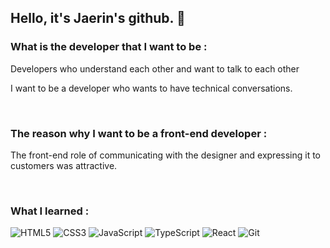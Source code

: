 ## Hello, it's Jaerin's github. 👋

<h3>What is the developer that I want to be :</h3>
<p>Developers who understand each other and want to talk to each other</p>
<p>I want to be a developer who wants to have technical conversations.</p>

<br/>

<h3>The reason why I want to be a front-end developer :</h3>
<p>The front-end role of communicating with the designer and expressing it to customers was attractive.</P>

<br/>

<h3>What I learned :</h3>

![HTML5](https://img.shields.io/badge/-HTML5-F05032?style=for-the-badge&logo=html5&logoColor=ffffff)
![CSS3](https://img.shields.io/badge/-CSS3-007ACC?style=for-the-badge&logo=css3)
![JavaScript](https://img.shields.io/badge/-JavaScript-%23F7DF1C?style=for-the-badge&logo=javascript&logoColor=000000&labelColor=%23F7DF1C&color=%23FFCE5A)
![TypeScript](https://img.shields.io/badge/-TypeScript-007ACC?style=for-the-badge&logo=typescript&logoColor=white)
![React](https://img.shields.io/badge/-React-222222?style=for-the-badge&logo=react)
![Git](https://img.shields.io/badge/-Git-F05032?style=for-the-badge&logo=git&logoColor=ffffff)

<br/>
